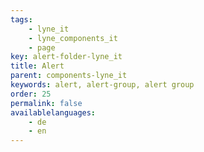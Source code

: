 ```yaml
---
tags: 
    - lyne_it
    - lyne_components_it
    - page
key: alert-folder-lyne_it
title: Alert
parent: components-lyne_it
keywords: alert, alert-group, alert group
order: 25
permalink: false
availablelanguages: 
    - de
    - en
---
```

